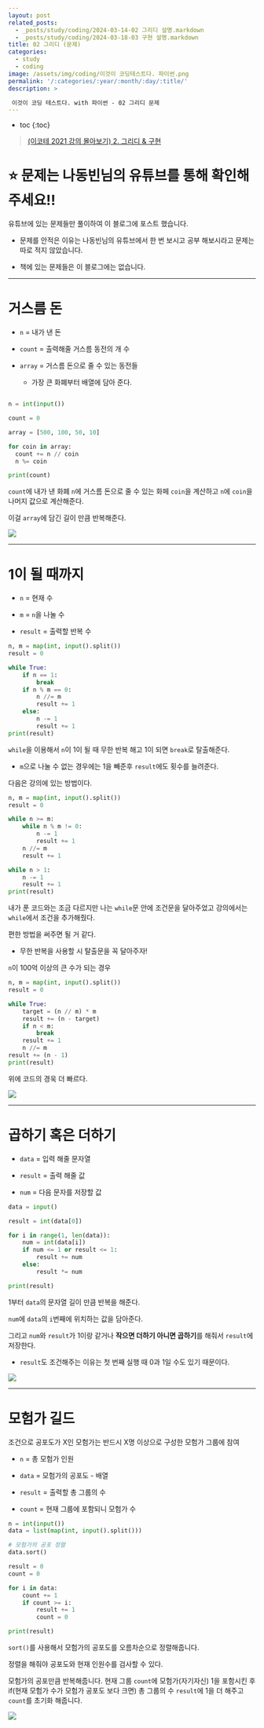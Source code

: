 ```yaml
---
layout: post
related_posts:
  - _posts/study/coding/2024-03-14-02 그리디 설명.markdown
  - _posts/study/coding/2024-03-18-03 구현 설명.markdown
title: 02 그리디 (문제)
categories:
  - study
  - coding
image: /assets/img/coding/이것이 코딩테스트다. 파이썬.png
permalink: '/:categories/:year/:month/:day/:title/'
description: >

 이것이 코딩 테스트다. with 파이썬 - 02 그리디 문제
---
```


* toc
{:toc}

> [(이코테 2021 강의 몰아보기) 2. 그리디 & 구현](https://www.youtube.com/watch?v=2zjoKjt97vQ&list=PLRx0vPvlEmdAghTr5mXQxGpHjWqSz0dgC&index=2)

# **⭐ 문제는 나동빈님의 유튜브를 통해 확인해 주세요!!**

유튜브에 있는 문제들만 풀이하여 이 블로그에 포스트 했습니다.

- 문제를 안적은 이유는 나동빈님의 유튜브에서 한 번 보시고 공부 해보시라고 문제는 따로 적지 않았습니다.

- 책에 있는 문제들은 이 블로그에는 없습니다.

---

# 거스름 돈

- `n` = 내가 낸 돈 

- `count` = 출력해줄 거스름 동전의 개 수 

- `array` = 거스름 돈으로 줄 수 있는 동전들
  -  가장 큰 화폐부터 배열에 담아 준다.

```python

n = int(input())

count = 0

array = [500, 100, 50, 10]

for coin in array:
  count += n // coin
  n %= coin

print(count)
```

`count`에 내가 낸 화폐 `n`에 거스름 돈으로 줄 수 있는 화페 `coin`을 계산하고 `n`에 `coin`을 나머지 값으로 계산해준다.

이걸 `array`에 담긴 길이 만큼 반복해준다.

<img src="/assets/img/coding/거스름 돈.jpg"/>

---
# 1이 될 때까지

- `n` = 현재 수

- `m` = `n`을 나눌 수

- `result` = 출력할 반복 수

```python
n, m = map(int, input().split())
result = 0

while True:
    if n == 1:
        break
    if n % m == 0:
        n //= m
        result += 1
    else:
        n -= 1
        result += 1
print(result)
```

`while`을 이용해서 `n`이 1이 될 때 무한 반복 해고 1이 되면 `break`로 탈출해준다.

- `m`으로 나눌 수 없는 경우에는 1을 빼준후 `result`에도 횟수를 늘려준다.

다음은 강의에 있는 방법이다.

```python
n, m = map(int, input().split())
result = 0

while n >= m:  
    while n % m != 0:
        n -= 1
        result += 1
    n //= m
    result += 1

while n > 1:
    n -= 1
    result += 1
print(result)
```

내가 푼 코드와는 조금 다르지만 나는 `while`문 안에 조건문을 달아주었고 강의에서는 `while`에서 조건을 추가해줬다. 

편한 방법을 써주면 될 거 같다.

- 무한 반복을 사용할 시 탈출문을 꼭 달아주자!

`n`이 100억 이상의 큰 수가 되는 경우

```python
n, m = map(int, input().split())
result = 0

while True:
    target = (n // m) * m
    result += (n - target)
    if n < m:
        break
    result += 1
    n //= m
result += (n - 1)
print(result)
```

위에 코드의 경욱 더 빠르다.

<img src="/assets/img/coding/1이 될 때 까지.jpg"/>

---
# 곱하기 혹은 더하기

- `data` = 입력 해줄 문자열

- `result` = 출력 해줄 값

- `num` = 다음 문자를 저장할 값

```python
data = input()

result = int(data[0])

for i in range(1, len(data)):
    num = int(data[i])
    if num <= 1 or result <= 1:
        result += num
    else:
        result *= num

print(result)
```

1부터 `data`의 문자열 길이 만큼 반복을 해준다.

`num`에 `data`의 `i`번째에 위치하는 값을 담아준다.

그리고 `num`와 `result`가 1이랑 같거나 **작으면 더하기 아니면 곱하기**를 해줘서 `result`에 저장한다.

- `result`도 조건해주는 이유는 첫 번째 실행 때 0과 1일 수도 있기 때문이다.

<img src="/assets/img/coding/곱하기 혹은 더하기.jpg"/>

---
# 모험가 길드

조건으로 공포도가 X인 모험가는 반드시 X명 이상으로 구성한 모험가 그룹에 참여

- `n` = 총 모험가 인원 

- `data` = 모험가의 공포도 - 배열

- `result` = 출력할 총 그룹의 수

- `count` = 현재 그룹에 포함되니 모험가 수

```python
n = int(input())
data = list(map(int, input().split()))

# 모험가의 공포 정렬
data.sort()

result = 0
count = 0 

for i in data:  
    count += 1  
    if count >= i:
        result += 1
        count = 0 

print(result) 
```

`sort()`를 사용해서 모험가의 공포도를 오름차순으로 정렬해줍니다.

정렬을 해줘야 공포도와 현재 인원수를 검사할 수 있다.

모험가의 공포만큼 반복해줍니다. 현재 그룹 `count`에  모험가(자기자신) 1을 포함시킨 후 if(현재 모험가 수가 모험가 공포도 보다 크면) 총 그룹의 수 `result`에 1을 더 해주고 `count`를 초기화 해줍니다.

<img src="/assets/img/coding/모험가 길드.jpg"/>